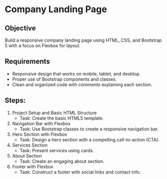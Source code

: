# Company Landing Page

## Objective
Build a responsive company landing page using HTML, CSS, and Bootstrap 5 with a focus on
Flexbox for layout.

## Requirements
- Responsive design that works on mobile, tablet, and desktop.
- Proper use of Bootstrap components and classes.
- Clean and organized code with comments explaining each section.

## Steps:
1. Project Setup and Basic HTML Structure
   - Task: Create the basic HTML5 template.
1. Navigation Bar with Flexbox
   - Task: Use Bootstrap classes to create a responsive navigation bar.
1. Hero Section with Flexbox
   - Task: Design a hero section with a compelling call-to-action (CTA).
1. Services Section
   - Task: Present services using cards.
1. About Section
   - Task: Create an engaging about section.
1. Footer with Flexbox
   - Task: Construct a footer with social links and contact info.